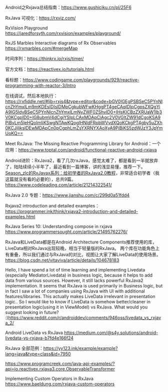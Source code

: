 Android之Rxjava总结指南：https://www.gushiciku.cn/pl/25F6

RxJava 可视化：https://rxviz.com/

RxVision Playground https://jaredforsyth.com/rxvision/examples/playground/

RxJS Marbles  Interactive diagrams of Rx Observables https://rxmarbles.com/#mergeMap

时间序列：https://thinkrx.io/rxjs/timer/ 

官方文档：https://reactivex.io/tutorials.html

看标题：https://www.codingame.com/playgrounds/929/reactive-programming-with-reactor-3/Intro

在线调试，然后本地执行：https://rxfiddle.net/#lib=rxjs4&type=editor&code=bGV0IGEgPSBSeC5PYnNlcnZhYmxlLm9mKDEsIDIsIDMpCgkubWFwKHggPT4geCAqIDIpCgpsZXQgYiA9IG5ldyBSeC5PYnNlcnZhYmxlLmNyZWF0ZShvID0+IHsKICBzZXRUaW1lb3V0KCgpID0+IG8ubmV4dCgiYSIpLCAxMDApCiAgc2V0VGltZW91dCgoKSA9PiBvLm5leHQoImIiKSwgNTAwKQogIHNldFRpbWVvdXQoKCkgPT4gby5uZXh0KCJjIiksIDEwMDApCn0pCgphLmZsYXRNYXAoXyA9PiBiKS5zdWJzY3JpYmUoKQ==

Meet RxJava: The Missing Reactive Programming Library for Android：一个应用：https://www.toptal.com/android/functional-reactive-android-rxjava

Android进阶：RxJava2，看了几次rxJava，感觉太难了，都是看到一半就放弃了，陆陆续续小半年了，最近看到一篇博客，讲的浅显易懂，推荐一下。[Season_zlc的RxJavax系列：给初学者的RxJava2.0教程](https://www.jianshu.com/c/299d0a51fdd4)，非常适合初学者（我这篇就没有看的必要的），总共9篇。https://www.codeleading.com/article/21214322541/

RxJava 2.0 专题：https://www.jianshu.com/c/299d0a51fdd4

Rxjava2 introduction and detailed examples：https://programmer.ink/think/rxjava2-introduction-and-detailed-examples.html

RxJava Series 10: Understanding compose in rxjava  https://www.programmersought.com/article/21495762276/

RxJava和LiveData都是在Android Architecture Components推荐使用的库，LiveData相对RxJava出现较晚，相当于轻量版的RxJava。
两个库在功能角色上有重叠，所以我们通过与RxJava的对比，视图让大家了解LiveData的使用场景。https://blog.csdn.net/vitaviva/article/details/104678183

Hello, I have spend a lot of time learning and implementing Livedata (especially MediatorLivedata) in business logic, because it helps to add data from various sources. However, it still lacks powerful RxJava2 implementation. It seems that RxJava is used primarily in Business logic, but in fact I saw a lot of companies using RxJava with UI with additional features/libraries. This actually makes LiveData irrelevant in presentation logic.. So I would like to know if LiveData is somehow better/cleaner in presentation logic(using it in ViewModel) vs RxJava. What would you suggest looking in future? :)https://www.reddit.com/r/androiddev/comments/946oss/livedata_vs_rxjava_2/

Android LiveData vs RxJava https://medium.com/@s4y.solutions/android-livedata-vs-rxjava-b7fd4e166f24

RxJava 全部范例：https://yy123.ink/example/example?lang=java&type=class&id=7950

https://www.programcreek.com/java-api-examples/?api=io.reactivex.rxjava3.core.ObservableTransformer

Implementing Custom Operators in RxJava   https://www.baeldung.com/rxjava-custom-operators